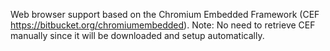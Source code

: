 Web browser support based on the Chromium Embedded Framework (CEF https://bitbucket.org/chromiumembedded).
Note: No need to retrieve CEF manually since it will be downloaded and setup automatically.